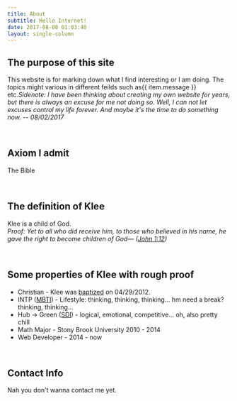 ```yaml
---
title: About
subtitle: Hello Internet!
date: 2017-08-08 01:03:40
layout: single-column
---
```

<div class="purpose"><h2>The purpose of this site</h2><p id="interested-tops" class="size_19"> This website is for marking down what I find interesting or I am doing. The topics might various in different feilds such as<span v-for="item in items">{{ item.message }}</span> etc.<em class="sidenote note-color size_17">Sidenote: I have been thinking about creating my own website for years, but there is always an excuse for me not doing so. Well, I can not let excuses control my life forever. And maybe it's the time to do something now. -- 08/02/2017</em></p></div><br/>
<div class="axiom"><h2>Axiom I admit</h2><p class="size_19">The Bible <span class="glyphicon glyphicon-heart" aria-hidden="true"></span></p></div><br/>
<div class="definition"><h2>The definition of Klee</h2><p class="size_19">Klee is a child of God.<br/><em class="proof note-color	 size_17">Proof: Yet to all who did receive him, to those who believed in his name, he gave the right to become children of God— (<a href="https://www.bible.com/bible/111/JHN.1.12" target="_blank">John 1:12</a>)</em></p></div><br/>
<div class="properties"><h2>Some properties of Klee with rough proof</h2><ul class="size_19"><li>Christian - <span class="note-color">Klee was <a href="https://www.bible.com/bible/111/ACT.2.38" target="_blank">baptized</a> on 04/29/2012.</span></li><li>INTP (<a href="https://en.wikipedia.org/wiki/INTP" target="_blank">MBTI</a>) - <span class="note-color">Lifestyle: thinking, thinking, thinking... hm need a break? thinking, thinking...</span></li><li>Hub -> Green (<a href="https://totalsdi.com/assessments/the-power-of-the-sdi/" target="_blank">SDI</a>) - <span class="note-color">logical, emotional, competitive... oh, also pretty chill</span></li><li>Math Major - <span class="note-color">Stony Brook University 2010 - 2014</span></li><li>Web Developer - <span class="note-color">2014 - now</span></li></ul></div><br/>
<div class="contact"><h2>Contact Info</h2><p class="size_19">Nah you don't wanna contact me yet.</p></div>
<br/>